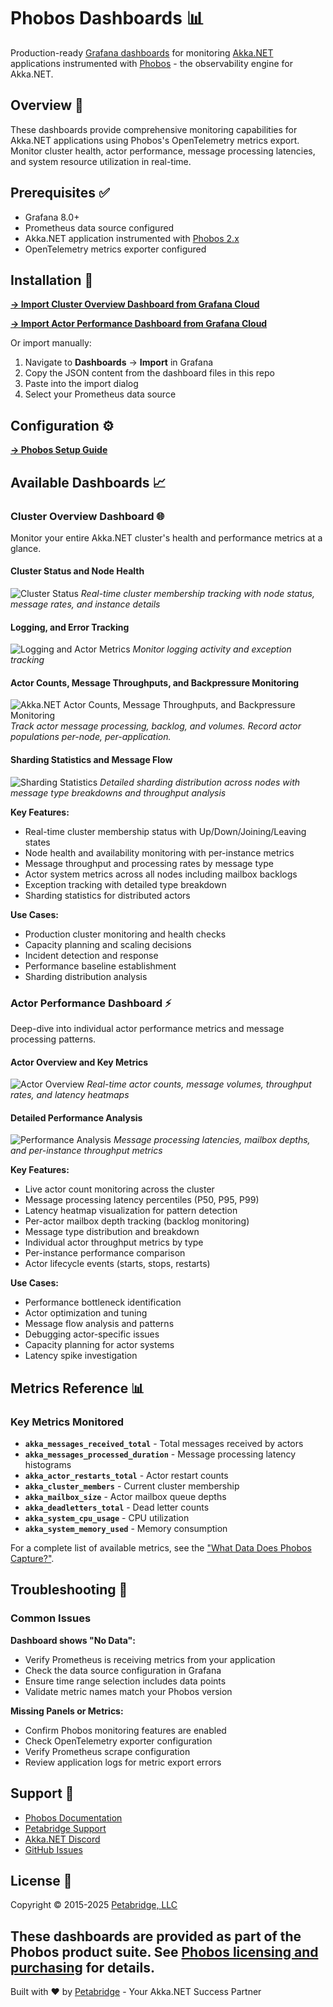 # Phobos Dashboards 📊

Production-ready [Grafana dashboards](https://grafana.com/) for monitoring [Akka.NET](https://getakka.net/) applications instrumented with [Phobos](https://phobos.petabridge.com/) - the observability engine for Akka.NET.

## Overview 🎯

These dashboards provide comprehensive monitoring capabilities for Akka.NET applications using Phobos's OpenTelemetry metrics export. Monitor cluster health, actor performance, message processing latencies, and system resource utilization in real-time.

## Prerequisites ✅

- Grafana 8.0+
- Prometheus data source configured
- Akka.NET application instrumented with [Phobos 2.x](https://phobos.petabridge.com/articles/setup/index.html)
- OpenTelemetry metrics exporter configured

## Installation 🚀

**[→ Import Cluster Overview Dashboard from Grafana Cloud](https://grafana.com/grafana/dashboards/15637)**

**[→ Import Actor Performance Dashboard from Grafana Cloud](https://grafana.com/grafana/dashboards/15638)**

Or import manually:

1. Navigate to **Dashboards** → **Import** in Grafana
2. Copy the JSON content from the dashboard files in this repo
3. Paste into the import dialog
4. Select your Prometheus data source

## Configuration ⚙️

**[→ Phobos Setup Guide](https://phobos.petabridge.com/articles/setup/index.html)**

## Available Dashboards 📈

### Cluster Overview Dashboard 🌐

Monitor your entire Akka.NET cluster's health and performance metrics at a glance.

#### Cluster Status and Node Health
![Cluster Status](images/cluster-overview-top.png)
*Real-time cluster membership tracking with node status, message rates, and instance details*

#### Logging, and Error Tracking
![Logging and Actor Metrics](images/cluster-overview-middle.png)
*Monitor logging activity and exception tracking*

#### Actor Counts, Message Throughputs, and Backpressure Monitoring

![Akka.NET Actor Counts, Message Throughputs, and Backpressure Monitoring](images/cluster-actor-metrics.png)
*Track actor message processing, backlog, and volumes. Record actor populations per-node, per-application.*

#### Sharding Statistics and Message Flow
![Sharding Statistics](images/cluster-overview-bottom.png)
*Detailed sharding distribution across nodes with message type breakdowns and throughput analysis*

**Key Features:**
- Real-time cluster membership status with Up/Down/Joining/Leaving states
- Node health and availability monitoring with per-instance metrics
- Message throughput and processing rates by message type
- Actor system metrics across all nodes including mailbox backlogs
- Exception tracking with detailed type breakdown
- Sharding statistics for distributed actors

**Use Cases:**
- Production cluster monitoring and health checks
- Capacity planning and scaling decisions
- Incident detection and response
- Performance baseline establishment
- Sharding distribution analysis

### Actor Performance Dashboard ⚡

Deep-dive into individual actor performance metrics and message processing patterns.

#### Actor Overview and Key Metrics
![Actor Overview](images/actor-performance-top.png)
*Real-time actor counts, message volumes, throughput rates, and latency heatmaps*

#### Detailed Performance Analysis
![Performance Analysis](images/actor-performance-bottom.png)
*Message processing latencies, mailbox depths, and per-instance throughput metrics*

**Key Features:**
- Live actor count monitoring across the cluster
- Message processing latency percentiles (P50, P95, P99)
- Latency heatmap visualization for pattern detection
- Per-actor mailbox depth tracking (backlog monitoring)
- Message type distribution and breakdown
- Individual actor throughput metrics by type
- Per-instance performance comparison
- Actor lifecycle events (starts, stops, restarts)

**Use Cases:**
- Performance bottleneck identification
- Actor optimization and tuning
- Message flow analysis and patterns
- Debugging actor-specific issues
- Capacity planning for actor systems
- Latency spike investigation

## Metrics Reference 📊

### Key Metrics Monitored

- **`akka_messages_received_total`** - Total messages received by actors
- **`akka_messages_processed_duration`** - Message processing latency histograms
- **`akka_actor_restarts_total`** - Actor restart counts
- **`akka_cluster_members`** - Current cluster membership
- **`akka_mailbox_size`** - Actor mailbox queue depths
- **`akka_deadletters_total`** - Dead letter counts
- **`akka_system_cpu_usage`** - CPU utilization
- **`akka_system_memory_used`** - Memory consumption

For a complete list of available metrics, see the ["What Data Does Phobos Capture?"](https://phobos.petabridge.com/articles/captured-data.html).

## Troubleshooting 🔧

### Common Issues

**Dashboard shows "No Data":**
- Verify Prometheus is receiving metrics from your application
- Check the data source configuration in Grafana
- Ensure time range selection includes data points
- Validate metric names match your Phobos version

**Missing Panels or Metrics:**
- Confirm Phobos monitoring features are enabled
- Check OpenTelemetry exporter configuration
- Verify Prometheus scrape configuration
- Review application logs for metric export errors

## Support 💬

- [Phobos Documentation](https://phobos.petabridge.com/)
- [Petabridge Support](https://petabridge.com/support/)
- [Akka.NET Discord](https://discord.gg/GSCfPwhbWP)
- [GitHub Issues](https://github.com/petabridge/phobos-dashboards/issues)

## License 📄

Copyright © 2015-2025 [Petabridge, LLC](https://petabridge.com/)

These dashboards are provided as part of the Phobos product suite. See [Phobos licensing and purchasing](https://sdkbin.com/publisher/petabridge/product/phobos) for details.
---

Built with ❤️ by [Petabridge](https://petabridge.com/) - Your Akka.NET Success Partner
